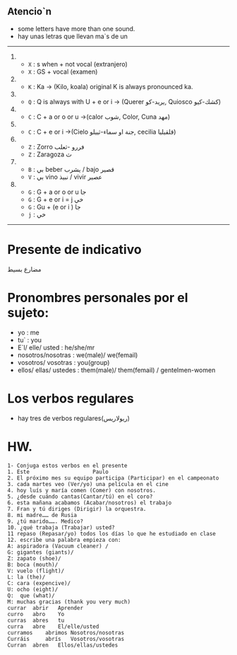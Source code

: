 ## Atencio`n
- some letters have more than one sound.
- hay unas letras que llevan ma`s de un 

------

1. - `X` : s when + not vocal (extranjero)
   - `X` : GS + vocal (examen)
2. - `K` : Ka -> (Kilo, koala) original K is always pronounced ka.
3. - `Q` : Q is always with U + e or i -> (Querer يريد-كو, Quiosco كشك-كيو)
4. - `C` : C + a or o or u ->(calor شوب, Color, Cuna مهد)
5. - `C` : C + e or i ->(Cielo جنة او سماء-ثييلو, cecilia قلقيليا)
6. - `Z` : Zorro فررو -ثعلب
   - `Z` : Zaragoza ث
7. - `B` : بي beber يشرب / bajo قصير
   - `V` : بي vino نبيذ / vivir عصير
8. - `G` : G + a or o or u جا
   - `G` : G + e or i = j خي
   - `G` : Gu + (e or i ) جا
   - `j` : خي 

----- 
# Presente de indicativo
مضارع بسيط
# Pronombres personales por el sujeto:
- yo : me
- tu` : you
- E`l/ elle/ usted : he/she/mr
- nosotros/nosotras : we(male)/ we(femail)
- vosotros/ vosotras : you(group)
- ellos/ ellas/ ustedes : them(male)/ them(femail) / gentelmen-women
# Los verbos regulares
- hay tres de verbos regulares(ريولاريس)
# HW.
```
1- Conjuga estos verbos en el presente
1. Este                    Paulo 
2. El próximo mes su equipo participa (Participar) en el campeonato 
3. cada martes veo (Ver/yo) una película en el cine 
4. hoy luís y maría comen (Comer) con nosotros.
5. ¿desde cuándo cantas(Cantar/tú) en el coro?
6. esta mañana acabamos (Acabar/nosotros) el trabajo 
7. Fran y tú diriges (Dirigir) la orquestra.
8. mi madre…… de Rusia 
9. ¿tú marido……. Medico?
10. ¿qué trabaja (Trabajar) usted?
11 repaso (Repasar/yo) todos los días lo que he estudiado en clase
12. escribe una palabra empieza con: 
A: aspiradora (Vacuum cleaner) /
G: gigantes (giants)/ 
Z: zapato (shoe)/
B: boca (mouth)/ 
V: vuelo (flight)/
L: la (the)/
C: cara (expencive)/ 
U: ocho (eight)/ 
Q:  que (what)/ 
M: muchas gracias (thank you very much)
currar	abrir	Aprender 
curro	abro	Yo
curras	abres	tu
curra	abre	El/elle/usted
curramos	abrimos	Nosotros/nosotras
Curráis 	abrís	Vosotros/vosotras
Curran 	abren	Ellos/ellas/ustedes
```

